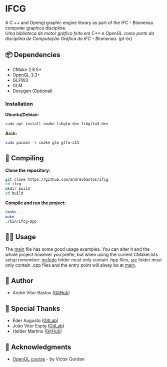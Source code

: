 # IFCG

A C ++ and Opengl graphic engine library as part of the IFC - Blumenau computer graphics discipline.<br>
*Uma biblioteca de motor gráfico feito em C++ e OpenGL como parte da disciplina de Computação Gráfica do IFC - Blumenau. (pt-br)*

## 📦 Dependencies

* CMake 2.8.5+
* OpenGL 3.3+
* GLFW3
* GLM
* Doxygen (Optional)

### Installation
**Ubuntu/Debian:**
```bash
sudo apt install cmake libglm-dev libglfw3-dev
```

**Arch:**
```bash
sudo pacman -S cmake glm glfw-x11
```

## 🔧 Compiling

**Clone the repository:**
```bash
git clone https://github.com/andrevbastos/ifcg
cd ifcg
mkdir build
cd build
```

**Compile and run the project:**
```bash
cmake ..
make
./bin/ifcg-app
```

## 🧑‍🏫 Usage

The [main](tests/main.cpp) file has some good usage examples. You can alter it and the whole project however you prefer, but when using the current CMakeLists setup remember: [include](include) folder must only contain .hpp files, [src](src) folder must only contain .cpp files and the entry point will alway be at [main](tests/main.cpp).

## 👤 Author

 * André Vitor Bastos ([GitHub](https://github.com/andrevbastos))

## 👥 Special Thanks

 * Éder Augusto ([GitLab](https://gitlab.com/oederaugusto/))
 * João Vitor Espig ([GitLab](https://gitlab.com/JotaEspig))
 * Helder Martins ([GitHub](https://github.com/imheldermartins))

## 🙏 Acknowledgments

* [OpenGL course](https://youtube.com/playlist?list=PLPaoO-vpZnumdcb4tZc4x5Q-v7CkrQ6M-&si=ggvK1vKGWtdA4YJm) - by Victor Gordan

